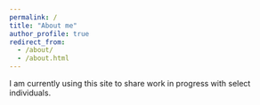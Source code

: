 ```yaml
---
permalink: /
title: "About me"
author_profile: true
redirect_from: 
  - /about/
  - /about.html
---
```


I am currently using this site to share work in progress with select individuals.

